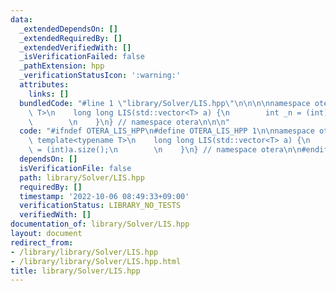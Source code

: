 ```yaml
---
data:
  _extendedDependsOn: []
  _extendedRequiredBy: []
  _extendedVerifiedWith: []
  _isVerificationFailed: false
  _pathExtension: hpp
  _verificationStatusIcon: ':warning:'
  attributes:
    links: []
  bundledCode: "#line 1 \"library/Solver/LIS.hpp\"\n\n\n\nnamespace otera {\n    template<typename\
    \ T>\n    long long LIS(std::vector<T> a) {\n        int _n = (int)a.size();\n\
    \        \n    }\n} // namespace otera\n\n\n"
  code: "#ifndef OTERA_LIS_HPP\n#define OTERA_LIS_HPP 1\n\nnamespace otera {\n   \
    \ template<typename T>\n    long long LIS(std::vector<T> a) {\n        int _n\
    \ = (int)a.size();\n        \n    }\n} // namespace otera\n\n#endif // OTERA_INVERSION_NUMBER_HPP"
  dependsOn: []
  isVerificationFile: false
  path: library/Solver/LIS.hpp
  requiredBy: []
  timestamp: '2022-10-06 08:49:33+09:00'
  verificationStatus: LIBRARY_NO_TESTS
  verifiedWith: []
documentation_of: library/Solver/LIS.hpp
layout: document
redirect_from:
- /library/library/Solver/LIS.hpp
- /library/library/Solver/LIS.hpp.html
title: library/Solver/LIS.hpp
---
```


